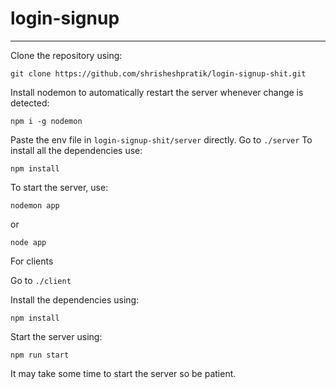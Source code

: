 # login-signup

<hr>

Clone the repository using:
```
git clone https://github.com/shrisheshpratik/login-signup-shit.git 
```
Install nodemon to automatically restart the server whenever change is detected:
```
npm i -g nodemon
```
Paste the env file in `login-signup-shit/server` directly.
Go to `./server`
To install all the dependencies use:
```
npm install
```
To start the server, use:
```
nodemon app
```
or
```
node app
```

For clients

Go to `./client`

Install the dependencies using:
```
npm install
```

Start the server using:

```
npm run start
```

It may take some time to start the server so be patient.